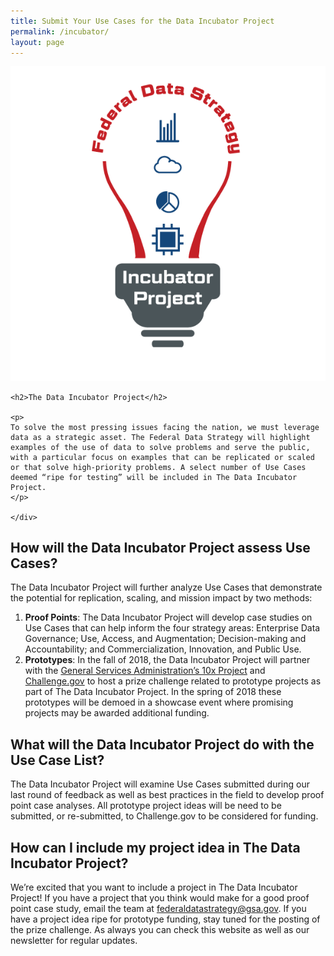 ```yaml
---
title: Submit Your Use Cases for the Data Incubator Project
permalink: /incubator/
layout: page
---
```


<div class="usa-grid">
    <div class="usa-width-one-third">
      <img alt="The Data Incubator Project Logo" src="/assets/img/federal-data-strategy-incubator-project-logo.png">
    </div>
    <div class="usa-width-two-thirds">

    <h2>The Data Incubator Project</h2>

    <p>
    To solve the most pressing issues facing the nation, we must leverage data as a strategic asset. The Federal Data Strategy will highlight examples of the use of data to solve problems and serve the public, with a particular focus on examples that can be replicated or scaled or that solve high-priority problems. A select number of Use Cases deemed “ripe for testing” will be included in The Data Incubator Project.
    </p>

    </div>
</div>

## How will the Data Incubator Project assess Use Cases?

The Data Incubator Project will further analyze Use Cases that demonstrate the potential for replication, scaling, and mission impact by two methods: 

1.  **Proof Points**: The Data Incubator Project will develop case studies on Use Cases that can help inform the four strategy areas: Enterprise Data Governance; Use, Access, and Augmentation; Decision-making and Accountability; and Commercialization, Innovation, and Public Use. 
2.  **Prototypes**: In the fall of 2018, the Data Incubator Project will partner with the [General Services Administration’s 10x Project](https://10x.gsa.gov/) and [Challenge.gov](https://www.challenge.gov) to host a prize challenge related to prototype projects as part of The Data Incubator Project. In the spring of 2018 these prototypes will be demoed in a showcase event where promising projects may be awarded additional funding. 

## What will the Data Incubator Project do with the Use Case List?

The Data Incubator Project will examine Use Cases submitted during our last round of feedback as well as best practices in the field to develop proof point case analyses. All prototype project ideas will be need to be submitted, or re-submitted, to Challenge.gov to be considered for funding. 

## How can I include my project idea in The Data Incubator Project?

We’re excited that you want to include a project in The Data Incubator Project! If you have a project that you think would make for a good proof point case study, email the team at [federaldatastrategy@gsa.gov](mailto:federaldatastrategy@gsa.gov). If you have a project idea ripe for prototype funding, stay tuned for the posting of the prize challenge. As always you can check this website as well as our newsletter for regular updates. 

